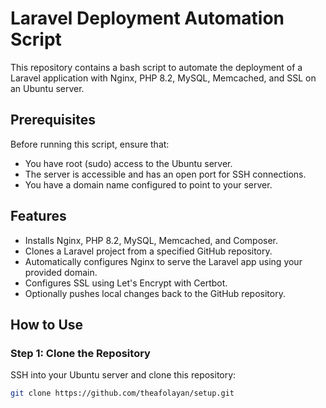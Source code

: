 # Laravel Deployment Automation Script

This repository contains a bash script to automate the deployment of a Laravel application with Nginx, PHP 8.2, MySQL, Memcached, and SSL on an Ubuntu server.

## Prerequisites

Before running this script, ensure that:
- You have root (sudo) access to the Ubuntu server.
- The server is accessible and has an open port for SSH connections.
- You have a domain name configured to point to your server.

## Features

- Installs Nginx, PHP 8.2, MySQL, Memcached, and Composer.
- Clones a Laravel project from a specified GitHub repository.
- Automatically configures Nginx to serve the Laravel app using your provided domain.
- Configures SSL using Let's Encrypt with Certbot.
- Optionally pushes local changes back to the GitHub repository.

## How to Use

### Step 1: Clone the Repository

SSH into your Ubuntu server and clone this repository:

```bash
git clone https://github.com/theafolayan/setup.git
```
